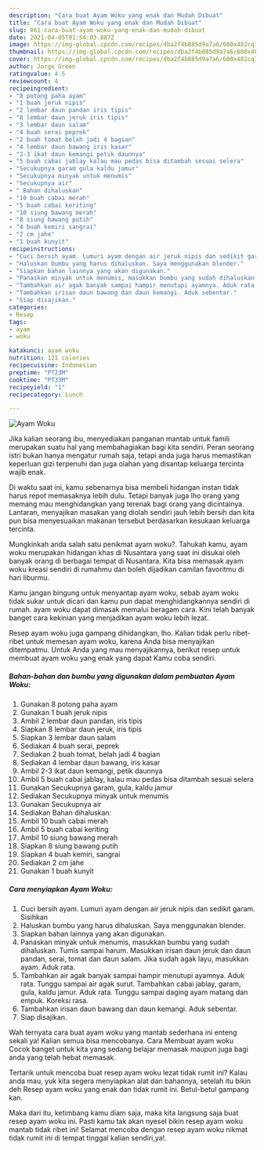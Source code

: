 ```yaml
---
description: "Cara buat Ayam Woku yang enak dan Mudah Dibuat"
title: "Cara buat Ayam Woku yang enak dan Mudah Dibuat"
slug: 861-cara-buat-ayam-woku-yang-enak-dan-mudah-dibuat
date: 2021-04-05T01:54:03.887Z
image: https://img-global.cpcdn.com/recipes/dba2f4b885d9a7a6/680x482cq70/ayam-woku-foto-resep-utama.jpg
thumbnail: https://img-global.cpcdn.com/recipes/dba2f4b885d9a7a6/680x482cq70/ayam-woku-foto-resep-utama.jpg
cover: https://img-global.cpcdn.com/recipes/dba2f4b885d9a7a6/680x482cq70/ayam-woku-foto-resep-utama.jpg
author: Jorge Green
ratingvalue: 4.5
reviewcount: 4
recipeingredient:
- "8 potong paha ayam"
- "1 buah jeruk nipis"
- "2 lembar daun pandan iris tipis"
- "8 lembar daun jeruk iris tipis"
- "3 lembar daun salam"
- "4 buah serai peprek"
- "2 buah tomat belah jadi 4 bagian"
- "4 lembar daun bawang iris kasar"
- "2-3 ikat daun kemangi petik daunnya"
- "5 buah cabai jablay kalau mau pedas bisa ditambah sesuai selera"
- "Secukupnya garam gula kaldu jamur"
- "Secukupnya minyak untuk menumis"
- "Secukupnya air"
- " Bahan dihaluskan"
- "10 buah cabai merah"
- "5 buah cabai keriting"
- "10 siung bawang merah"
- "8 siung bawang putih"
- "4 buah kemiri sangrai"
- "2 cm jahe"
- "1 buah kunyit"
recipeinstructions:
- "Cuci bersih ayam. Lumuri ayam dengan air jeruk nipis dan sedikit garam. Sisihkan"
- "Haluskan bumbu yang harus dihaluskan. Saya menggunakan blender."
- "Siapkan bahan lainnya yang akan digunakan."
- "Panaskan minyak untuk menumis, masukkan bumbu yang sudah dihaluskan. Tumis sampai harum. Masukkan irisan daun jeruk dan daun pandan, serai, tomat dan daun salam. Jika sudah agak layu, masukkan ayam. Aduk rata."
- "Tambahkan air agak banyak sampai hampir menutupi ayamnya. Aduk rata. Tunggu sampai air agak surut. Tambahkan cabai jablay, garam, gula, kaldu jamur. Aduk rata. Tunggu sampai daging ayam matang dan empuk. Koreksi rasa."
- "Tambahkan irisan daun bawang dan daun kemangi. Aduk sebentar."
- "Siap disajikan."
categories:
- Resep
tags:
- ayam
- woku

katakunci: ayam woku 
nutrition: 121 calories
recipecuisine: Indonesian
preptime: "PT23M"
cooktime: "PT33M"
recipeyield: "1"
recipecategory: Lunch

---
```



![Ayam Woku](https://img-global.cpcdn.com/recipes/dba2f4b885d9a7a6/680x482cq70/ayam-woku-foto-resep-utama.jpg)

Jika kalian seorang ibu, menyediakan panganan mantab untuk famili merupakan suatu hal yang membahagiakan bagi kita sendiri. Peran seorang istri bukan hanya mengatur rumah saja, tetapi anda juga harus memastikan keperluan gizi terpenuhi dan juga olahan yang disantap keluarga tercinta wajib enak.

Di waktu  saat ini, kamu sebenarnya bisa membeli hidangan instan tidak harus repot memasaknya lebih dulu. Tetapi banyak juga lho orang yang memang mau menghidangkan yang terenak bagi orang yang dicintainya. Lantaran, menyajikan masakan yang diolah sendiri jauh lebih bersih dan kita pun bisa menyesuaikan makanan tersebut berdasarkan kesukaan keluarga tercinta. 



Mungkinkah anda salah satu penikmat ayam woku?. Tahukah kamu, ayam woku merupakan hidangan khas di Nusantara yang saat ini disukai oleh banyak orang di berbagai tempat di Nusantara. Kita bisa memasak ayam woku kreasi sendiri di rumahmu dan boleh dijadikan camilan favoritmu di hari liburmu.

Kamu jangan bingung untuk menyantap ayam woku, sebab ayam woku tidak sukar untuk dicari dan kamu pun dapat menghidangkannya sendiri di rumah. ayam woku dapat dimasak memalui beragam cara. Kini telah banyak banget cara kekinian yang menjadikan ayam woku lebih lezat.

Resep ayam woku juga gampang dihidangkan, lho. Kalian tidak perlu ribet-ribet untuk memesan ayam woku, karena Anda bisa menyajikan ditempatmu. Untuk Anda yang mau menyajikannya, berikut resep untuk membuat ayam woku yang enak yang dapat Kamu coba sendiri.

<!--inarticleads1-->

##### Bahan-bahan dan bumbu yang digunakan dalam pembuatan Ayam Woku:

1. Gunakan 8 potong paha ayam
1. Gunakan 1 buah jeruk nipis
1. Ambil 2 lembar daun pandan, iris tipis
1. Siapkan 8 lembar daun jeruk, iris tipis
1. Siapkan 3 lembar daun salam
1. Sediakan 4 buah serai, peprek
1. Sediakan 2 buah tomat, belah jadi 4 bagian
1. Sediakan 4 lembar daun bawang, iris kasar
1. Ambil 2-3 ikat daun kemangi, petik daunnya
1. Ambil 5 buah cabai jablay, kalau mau pedas bisa ditambah sesuai selera
1. Gunakan Secukupnya garam, gula, kaldu jamur
1. Sediakan Secukupnya minyak untuk menumis
1. Gunakan Secukupnya air
1. Sediakan  Bahan dihaluskan:
1. Ambil 10 buah cabai merah
1. Ambil 5 buah cabai keriting
1. Ambil 10 siung bawang merah
1. Siapkan 8 siung bawang putih
1. Siapkan 4 buah kemiri, sangrai
1. Sediakan 2 cm jahe
1. Gunakan 1 buah kunyit




<!--inarticleads2-->

##### Cara menyiapkan Ayam Woku:

1. Cuci bersih ayam. Lumuri ayam dengan air jeruk nipis dan sedikit garam. Sisihkan
1. Haluskan bumbu yang harus dihaluskan. Saya menggunakan blender.
1. Siapkan bahan lainnya yang akan digunakan.
1. Panaskan minyak untuk menumis, masukkan bumbu yang sudah dihaluskan. Tumis sampai harum. Masukkan irisan daun jeruk dan daun pandan, serai, tomat dan daun salam. Jika sudah agak layu, masukkan ayam. Aduk rata.
1. Tambahkan air agak banyak sampai hampir menutupi ayamnya. Aduk rata. Tunggu sampai air agak surut. Tambahkan cabai jablay, garam, gula, kaldu jamur. Aduk rata. Tunggu sampai daging ayam matang dan empuk. Koreksi rasa.
1. Tambahkan irisan daun bawang dan daun kemangi. Aduk sebentar.
1. Siap disajikan.




Wah ternyata cara buat ayam woku yang mantab sederhana ini enteng sekali ya! Kalian semua bisa mencobanya. Cara Membuat ayam woku Cocok banget untuk kita yang sedang belajar memasak maupun juga bagi anda yang telah hebat memasak.

Tertarik untuk mencoba buat resep ayam woku lezat tidak rumit ini? Kalau anda mau, yuk kita segera menyiapkan alat dan bahannya, setelah itu bikin deh Resep ayam woku yang enak dan tidak rumit ini. Betul-betul gampang kan. 

Maka dari itu, ketimbang kamu diam saja, maka kita langsung saja buat resep ayam woku ini. Pasti kamu tak akan nyesel bikin resep ayam woku mantab tidak ribet ini! Selamat mencoba dengan resep ayam woku nikmat tidak rumit ini di tempat tinggal kalian sendiri,ya!.

